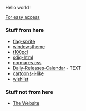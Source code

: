 Hello world!

[For easy access](https://github.com/adakkusu-san/adakkusu-san.github.io)

### Stuff from here
* [flag-sprite](flag-sprite)
* [windowstheme](//github.com/adakkusu-san/windowstheme)
* [t100pcl](t100pcl)
* [sdig-html](sdig-html)
* [normares.css](//github.com/adakkusu-san/normares)
* [Daily-Releases-Calendar](Daily-Releases-Calendar) - TEXT
* [cartoons-i-like](cartoons-i-like.html)
* [wishlist](wishlist.html)

### Stuff not from here
* [The Website](http://nkdp.epizy.com/)
